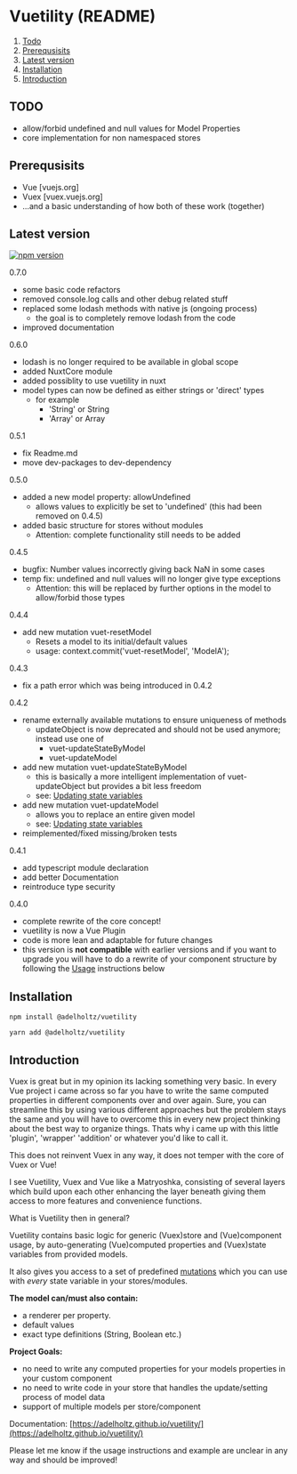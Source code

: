 # Vuetility (README)

1. [Todo](#todo)
2. [Prerequsisits](#rerequsisits)
3. [Latest version](#version)
4. [Installation](#installation)
5. [Introduction](#introduction)


## TODO <a href="#" name="todo"></a>
* allow/forbid undefined and null values for Model Properties
* core implementation for non namespaced stores

## Prerequsisits <a href="#" name="rerequsisits"></a>

* Vue [vuejs.org]
* Vuex [vuex.vuejs.org]
* ...and a basic understanding of how both of these work (together)

## Latest version <a href="#" name="version"></a>

[![npm version](https://badge.fury.io/js/%40adelholtz%2Fvuetility.svg)](https://badge.fury.io/js/%40adelholtz%2Fvuetility)

0.7.0
* some basic code refactors
* removed console.log calls and other debug related stuff
* replaced some lodash methods with native js (ongoing process)
    * the goal is to completely remove lodash from the code
* improved documentation

0.6.0
* lodash is no longer required to be available in global scope
* added NuxtCore module
* added possiblity to use vuetility in nuxt
* model types can now be defined as either strings or 'direct' types
    * for example
        * 'String' or String
        * 'Array' or Array

0.5.1
* fix Readme.md
* move dev-packages to dev-dependency

0.5.0
* added a new model property: allowUndefined
    * allows values to explicitly be set to 'undefined' (this had been removed on 0.4.5)
* added basic structure for stores without modules
    * Attention: complete functionality still needs to be added

0.4.5
* bugfix: Number values incorrectly giving back NaN in some cases
* temp fix: undefined and null values will no longer give type exceptions
    * Attention: this will be replaced by further options in the model to allow/forbid those types

0.4.4
* add new mutation vuet-resetModel
    * Resets a model to its initial/default values
    * usage: context.commit('vuet-resetModel', 'ModelA');

0.4.3
* fix a path error which was being introduced in 0.4.2

0.4.2
* rename externally available mutations to ensure uniqueness of methods
    * updateObject is now deprecated and should not be used anymore; instead use one of
        * vuet-updateStateByModel
        * vuet-updateModel
* add new mutation vuet-updateStateByModel
    * this is basically a more intelligent implementation of vuet-updateObject but provides a bit less freedom
    * see: [Updating state variables](https://adelholtz.github.io/vuetility/guides/updateing_state_vars.html)
* add new mutation vuet-updateModel
    * allows you to replace an entire given model
    * see: [Updating state variables](https://adelholtz.github.io/vuetility/guides/updateing_state_vars.html)
* reimplemented/fixed missing/broken tests

0.4.1
* add typescript module declaration
* add better Documentation
* reintroduce type security

0.4.0
* complete rewrite of the core concept!
* vuetility is now a Vue Plugin
* code is more lean and adaptable for future changes
* this version is **not compatible** with earlier versions and if you want to upgrade you will have to do a rewrite of your component structure by following the [Usage](#usage) instructions below


## Installation <a href="#" name="rerequsisits"></a>

```
npm install @adelholtz/vuetility

yarn add @adelholtz/vuetility

```


## Introduction <a href="#" name="introduction"></a>

Vuex is great but in my opinion its lacking something very basic.
In every Vue project i came across so far you have to write the same computed properties in different
components over and over again. Sure, you can streamline this by using various different approaches but the problem stays 
the same and you will have to overcome this in every new project thinking about the best way to organize things.
Thats why i came up with this little 'plugin', 'wrapper' 'addition' or whatever you'd like to call it.

This does not reinvent Vuex in any way, it does not temper with the core of Vuex or Vue!

I see Vuetility, Vuex and Vue like a Matryoshka, consisting of several layers which build upon each other
enhancing the layer beneath giving them access to more features and convenience functions.

What is Vuetility then in general?

Vuetility contains basic logic for generic (Vuex)store and (Vue)component usage, by auto-generating (Vue)computed properties and (Vuex)state variables from provided models.

It also gives you access to a set of predefined [mutations](/guide/updateing_state_vars.html) which you can use
with *every* state variable in your stores/modules.

__The model can/must also contain:__
* a renderer per property.
* default values
* exact type definitions (String, Boolean etc.)

__Project Goals:__
* no need to write any computed properties for your models properties in your custom component
* no need to write code in your store that handles the update/setting process of model data
* support of multiple models per store/component

Documentation: [https://adelholtz.github.io/vuetility/](https://adelholtz.github.io/vuetility/)


Please let me know if the usage instructions and example are unclear in any way and should be improved!
